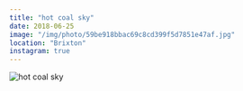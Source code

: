 ```yaml
---
title: "hot coal sky"
date: 2018-06-25
image: "/img/photo/59be918bbac69c8cd399f5d7851e47af.jpg"
location: "Brixton"
instagram: true
---
```


![hot coal sky](/img/photo/59be918bbac69c8cd399f5d7851e47af.jpg)
